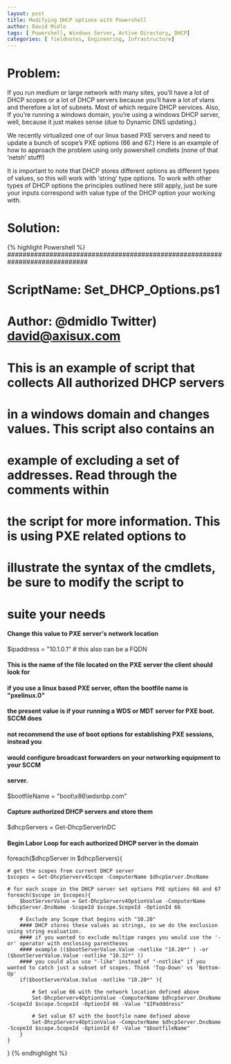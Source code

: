 ```yaml
---
layout: post
title: Modifying DHCP options with Powershell
author: David Midlo
tags: [ Powershell, Windows Server, Active Directory, DHCP]
categories: [ fieldnotes, Engineering, Infrastructure]
---
```

# Problem:
If you run medium or large network with many sites, you’ll have a lot of DHCP scopes or a lot of DHCP servers because you’ll have a lot of vlans and therefore a lot of subnets. Most of which require DHCP services. Also,  If you’re running a windows domain, you’re using a windows DHCP server, well, because it just makes sense (due to Dynamic DNS updating.)

We recently virtualized one of our linux based PXE servers and need to update a bunch of scope’s PXE options (66 and 67.)  Here is an example of how to approach the problem using only powershell cmdlets (none of that ‘netsh’ stuff!)

It is important to note that DHCP stores different options as different types of values, so this will work with ‘string’ type options.  To work with other types of DHCP options the principles outlined here still apply, just be sure your inputs correspond with value type of the DHCP option your working with.

# Solution:
{% highlight Powershell %}
#############################################################################
#  ScriptName:  Set_DHCP_Options.ps1
#  Author:  @dmidlo Twitter) david@axisux.com
#
#  This is an example of script that collects All authorized DHCP servers 
#  in a windows domain and changes values.  This script also contains an 
#  example of excluding a set of addresses. Read through the comments within
#  the script for more information.  This is using PXE related options to 
#  illustrate the syntax of the cmdlets, be sure to modify the script to 
#  suite your needs
 
#### Change this value to PXE server's network location
$ipaddress = "10.1.0.1"  # this also can be a FQDN
 
#### This is the name of the file located on the PXE server the client should look for
#### if you use a linux based PXE server, often the bootfile name is "pxelinux.0"
#### the present value is if your running a WDS or MDT server for PXE boot.  SCCM does
#### not recommend the use of boot options for establishing PXE sessions, instead you 
#### would configure broadcast forwarders on your networking equipment to your SCCM
#### server.
$bootfileName = "boot\x86\wdsnbp.com"
 
#### Capture authorized DHCP servers and store them
$dhcpServers = Get-DhcpServerInDC
 
#### Begin Labor Loop for each authorized DHCP server in the domain
foreach($dhcpServer in $dhcpServers){
 
    # get the scopes from current DHCP server
    $scopes = Get-DhcpServerv4Scope -ComputerName $dhcpServer.DnsName
 
    # for each scope in the DHCP server set options PXE options 66 and 67
    foreach($scope in $scopes){
        $bootServerValue = Get-DhcpServerv4OptionValue -ComputerName $dhcpServer.DnsName -ScopeId $scope.ScopeId -OptionId 66
 
        # Exclude any Scope that begins with "10.20"
        #### DHCP stores these values as strings, so we do the exclusion using string evaluation.
        #### if you wanted to exclude multipe ranges you would use the '-or' operator with enclosing parentheses
        #### example (($bootServerValue.Value -notlike "10.20*" ) -or ($bootServerValue.Value -notlike "10.32*" ))
        #### you could also use "-like" instead of "-notlike" if you wanted to catch just a subset of scopes. Think 'Top-Down' vs 'Bottom-Up'
        if($bootServerValue.Value -notlike "10.20*" ){
 
            # Set value 66 with the network location defined above
            Set-DhcpServerv4OptionValue -ComputerName $dhcpServer.DnsName -ScopeId $scope.ScopeId -OptionId 66 -Value "$IPadddress"
 
            # Set value 67 with the bootfile name defined above
            Set-DhcpServerv4OptionValue -ComputerName $dhcpServer.DnsName -ScopeId $scope.ScopeId -OptionId 67 -Value "$bootfileName"
        }
    }
}
{% endhighlight %}